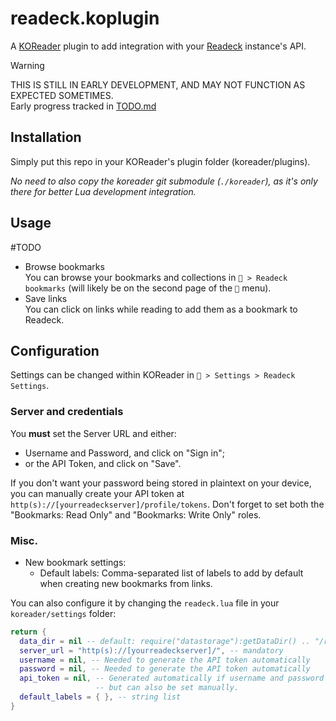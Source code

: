 # readeck.koplugin

A [KOReader](https://koreader.rocks/) plugin to add integration with your
[Readeck](https://readeck.org/en/) instance's API.

> [!WARNING]  
> THIS IS STILL IN EARLY DEVELOPMENT, AND MAY NOT FUNCTION AS EXPECTED SOMETIMES.  
> Early progress tracked in [TODO.md](./TODO.md)

## Installation

Simply put this repo in your KOReader's plugin folder (koreader/plugins).

*No need to also copy the koreader git submodule (`./koreader`), as it's only
there for better Lua development integration.*

## Usage

#TODO

- Browse bookmarks  
	You can browse your bookmarks and collections in `🔎 > Readeck bookmarks` (will likely be on the second page of the `🔎` menu).
- Save links  
	You can click on links while reading to add them as a bookmark to Readeck.

## Configuration

Settings can be changed within KOReader in `🔎 > Settings > Readeck Settings`.

### Server and credentials

You **must** set the Server URL and either:
- Username and Password, and click on "Sign in";
- or the API Token, and click on "Save".

If you don't want your password being stored in plaintext on your device, you
can manually create your API token at `http(s)://[yourreadeckserver]/profile/tokens`.
Don't forget to set both the "Bookmarks: Read Only" and "Bookmarks: Write Only"
roles.

### Misc.

- New bookmark settings:
	- Default labels: Comma-separated list of labels to add by default when
		creating new bookmarks from links.

You can also configure it by changing the `readeck.lua` file in your
`koreader/settings` folder:

```koreader/settings/readeck.lua
return {
  data_dir = nil -- default: require("datastorage"):getDataDir() .. "/readeck",
  server_url = "http(s)://[yourreadeckserver]/", -- mandatory
  username = nil, -- Needed to generate the API token automatically
  password = nil, -- Needed to generate the API token automatically
  api_token = nil, -- Generated automatically if username and password are given,
                   -- but can also be set manually.
  default_labels = { }, -- string list
}
```

